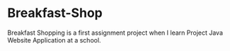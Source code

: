 # Breakfast-Shop
Breakfast Shopping is a first assignment project when I learn Project Java Website Application at a school.
